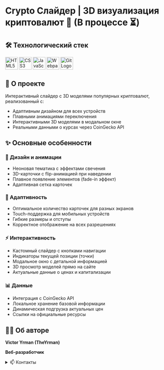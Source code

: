 # Crypto Слайдер | 3D визуализация криптовалют 💎 (В процессе ⏳)

## 🛠 Технологический стек

<div align="left">
  <img src="https://cdn.jsdelivr.net/gh/devicons/devicon/icons/html5/html5-original.svg" height="40" width="40" alt="HTML5 Logo"/>
  <img src="https://cdn.jsdelivr.net/gh/devicons/devicon/icons/css3/css3-original.svg" height="40" width="40" alt="CSS3 Logo"/>
  <img src="https://cdn.jsdelivr.net/gh/devicons/devicon/icons/javascript/javascript-original.svg" height="40" width="40" alt="JavaScript Logo"/>
  <img src="https://cdn.jsdelivr.net/gh/devicons/devicon/icons/webpack/webpack-original.svg" height="40" width="40" alt="Webpack Logo"/>
  <img src="https://cdn.jsdelivr.net/gh/devicons/devicon/icons/git/git-original.svg" height="40" width="40" alt="Git Logo"/>
</div>

## 📝 О проекте

Интерактивный слайдер с 3D моделями популярных криптовалют, реализованный с:

- Адаптивным дизайном для всех устройств
- Плавными анимациями переключения
- Интерактивными 3D моделями в модальном окне
- Реальными данными о курсах через CoinGecko API

## ✨ Основные особенности

### 🎨 Дизайн и анимации

- Неоновая тематика с эффектами свечения
- 3D-карточки с flip-анимацией при наведении
- Плавное появление элементов (fade-in эффект)
- Адаптивная сетка карточек

### 📱 Адаптивность

- Оптимальное количество карточек для разных экранов
- Touch-поддержка для мобильных устройств
- Гибкие размеры и отступы
- Корректное отображение на всех разрешениях

### ⚡ Интерактивность

- Кастомный слайдер с кнопками навигации
- Индикаторы текущей позиции (точки)
- Модальное окно с детальной информацией
- 3D просмотр моделей прямо на сайте
- Актуальные данные о ценах и капитализации

### 📊 Данные

- Интеграция с CoinGecko API
- Локальное хранение базовой информации
- Динамическая подгрузка актуальных цен
- Ссылки на официальные ресурсы

## 👨‍💻 Об авторе

**Victor Yrman (TheYrman)**

**Веб-разработчик**

<details> <summary>📫 Контакты</summary>
<img src="https://upload.wikimedia.org/wikipedia/commons/8/82/Telegram_logo.svg" width="16" alt="Telegram"/> [Telegram](https://t.me/theyrman_development)

<img src="https://upload.wikimedia.org/wikipedia/commons/c/ca/LinkedIn_logo_initials.png" width="16" alt="LinkedIn"/> [LinkedIn](https://www.linkedin.com/in/vitya-yrman-a83508264/)

📍 Брест, Беларусь

</details>
